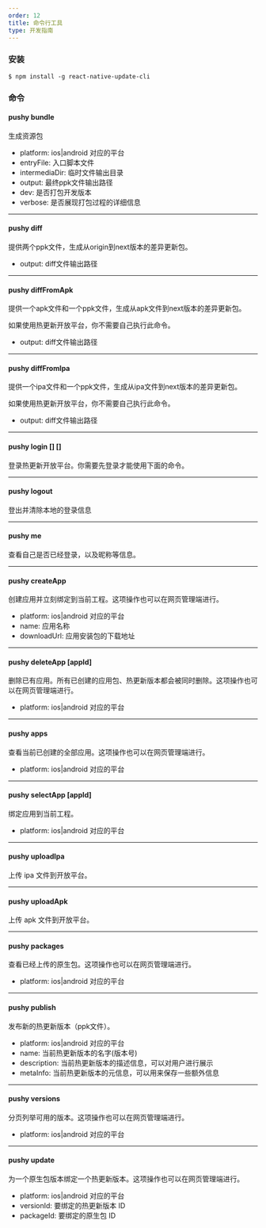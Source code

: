 ```yaml
---
order: 12
title: 命令行工具
type: 开发指南
---
```


### 安装

```
$ npm install -g react-native-update-cli
```

### 命令

#### pushy bundle

生成资源包

* platform: ios|android 对应的平台
* entryFile: 入口脚本文件
* intermediaDir: 临时文件输出目录
* output: 最终ppk文件输出路径
* dev: 是否打包开发版本
* verbose: 是否展现打包过程的详细信息

---

#### pushy diff <origin> <next>

提供两个ppk文件，生成从origin到next版本的差异更新包。

* output: diff文件输出路径

---

#### pushy diffFromApk <apkFile> <next>

提供一个apk文件和一个ppk文件，生成从apk文件到next版本的差异更新包。

如果使用热更新开放平台，你不需要自己执行此命令。

* output: diff文件输出路径

---

#### pushy diffFromIpa <ipaFile> <next>

提供一个ipa文件和一个ppk文件，生成从ipa文件到next版本的差异更新包。

如果使用热更新开放平台，你不需要自己执行此命令。

* output: diff文件输出路径

---

#### pushy login [<email>] [<pwd>]

登录热更新开放平台。你需要先登录才能使用下面的命令。

---

#### pushy logout

登出并清除本地的登录信息

---

#### pushy me

查看自己是否已经登录，以及昵称等信息。

---

#### pushy createApp

创建应用并立刻绑定到当前工程。这项操作也可以在网页管理端进行。

- platform: ios|android 对应的平台
- name: 应用名称
- downloadUrl: 应用安装包的下载地址

---

#### pushy deleteApp [appId]

删除已有应用。所有已创建的应用包、热更新版本都会被同时删除。这项操作也可以在网页管理端进行。

- platform: ios|android 对应的平台

---

#### pushy apps

查看当前已创建的全部应用。这项操作也可以在网页管理端进行。

- platform: ios|android 对应的平台

---

#### pushy selectApp [appId]

绑定应用到当前工程。

- platform: ios|android 对应的平台

---

#### pushy uploadIpa <ipaFile>

上传 ipa 文件到开放平台。

---

#### pushy uploadApk <apkFile>

上传 apk 文件到开放平台。

---

#### pushy packages

查看已经上传的原生包。这项操作也可以在网页管理端进行。

- platform: ios|android 对应的平台

---

#### pushy publish <ppkFile>

发布新的热更新版本（ppk文件）。

- platform: ios|android 对应的平台
- name: 当前热更新版本的名字(版本号)
- description: 当前热更新版本的描述信息，可以对用户进行展示
- metaInfo: 当前热更新版本的元信息，可以用来保存一些额外信息

---

#### pushy versions

分页列举可用的版本。这项操作也可以在网页管理端进行。

- platform: ios|android 对应的平台

---

#### pushy update

为一个原生包版本绑定一个热更新版本。这项操作也可以在网页管理端进行。

- platform: ios|android 对应的平台
- versionId: 要绑定的热更新版本 ID
- packageId: 要绑定的原生包 ID
